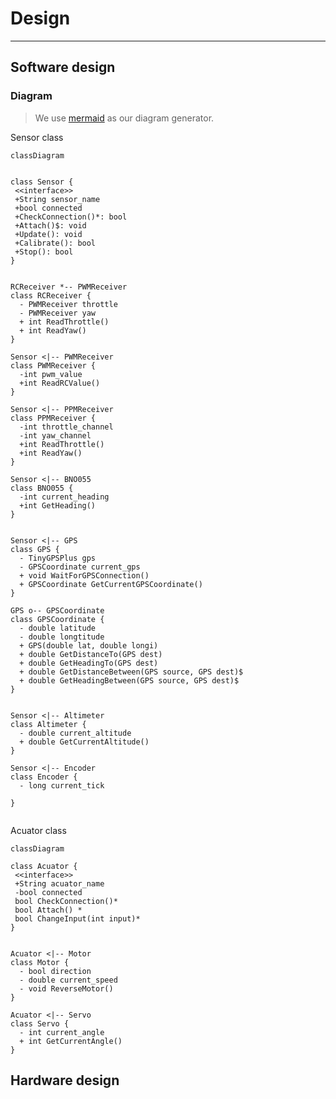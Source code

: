 # Design

---

## Software design

### Diagram

> We use [mermaid](https://docs.gitlab.com/ee/user/markdown.html#diagrams-and-flowcharts-using-mermaid) as our diagram generator.

Sensor class
```mermaid
classDiagram


class Sensor {
 <<interface>>
 +String sensor_name
 +bool connected
 +CheckConnection()*: bool
 +Attach()$: void
 +Update(): void
 +Calibrate(): bool
 +Stop(): bool
}


RCReceiver *-- PWMReceiver
class RCReceiver {
  - PWMReceiver throttle
  - PWMReceiver yaw
  + int ReadThrottle()
  + int ReadYaw()
}

Sensor <|-- PWMReceiver
class PWMReceiver {
  -int pwm_value
  +int ReadRCValue()
}

Sensor <|-- PPMReceiver
class PPMReceiver {
  -int throttle_channel
  -int yaw_channel
  +int ReadThrottle()
  +int ReadYaw()
}

Sensor <|-- BNO055
class BNO055 {
  -int current_heading
  +int GetHeading()
}


Sensor <|-- GPS
class GPS {
  - TinyGPSPlus gps
  - GPSCoordinate current_gps
  + void WaitForGPSConnection()
  + GPSCoordinate GetCurrentGPSCoordinate()
}

GPS o-- GPSCoordinate
class GPSCoordinate {
  - double latitude
  - double longtitude
  + GPS(double lat, double longi)
  + double GetDistanceTo(GPS dest)
  + double GetHeadingTo(GPS dest)
  + double GetDistanceBetween(GPS source, GPS dest)$
  + double GetHeadingBetween(GPS source, GPS dest)$
}


Sensor <|-- Altimeter
class Altimeter {
  - double current_altitude
  + double GetCurrentAltitude()
}

Sensor <|-- Encoder
class Encoder {
  - long current_tick

}


```

Acuator class

```mermaid
classDiagram

class Acuator {
 <<interface>>
 +String acuator_name
 -bool connected
 bool CheckConnection()*
 bool Attach() *
 bool ChangeInput(int input)*
}


Acuator <|-- Motor
class Motor {
  - bool direction
  - double current_speed
  - void ReverseMotor()
}

Acuator <|-- Servo
class Servo {
  - int current_angle
  + int GetCurrentAngle()
}
```


<!-- ```mermaid
classDiagram
class BankAccount{
    +String owner
    +BigDecimal balance
    +deposit(amount) bool
    +withdrawl(amount)
}
class ManualControlMode {

}

class AutoMode{

}

class LowPowerMode {

}


class StateMachine {

}
class Controller {
  - Motor left_motor
  - Motor right_motor
  + std::pair MotorController(int throttle, int turn_angle)
  + int HeadingPIDController(int heading)
  + std::pair RCController()
}

class State {
  <<enumeration>>
  LPM
  DROP
  LANDED
  AUTO
  MANUAL
  TERMINATE
}
``` -->
## Hardware design